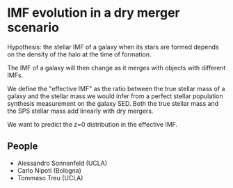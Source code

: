 # IMF evolution in a dry merger scenario

Hypothesis: the stellar IMF of a galaxy when its stars are formed depends on the density of the halo at the time of formation.

The IMF of a galaxy will then change as it merges with objects with different IMFs.

We define the "effective IMF" as the ratio between the true stellar mass of a galaxy and the stellar mass we would infer from a perfect stellar population synthesis measurement on the galaxy SED.
Both the true stellar mass and the SPS stellar mass add linearly with dry mergers.

We want to predict the z=0 distribution in the effective IMF.


## People

* Alessandro Sonnenfeld (UCLA)
* Carlo Nipoti (Bologna)
* Tommaso Treu (UCLA)

